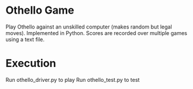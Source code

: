 # Othello Game
Play Othello against an unskilled computer (makes random but legal moves).  Implemented in Python.
Scores are recorded over multiple games using a text file.

# Execution
Run othello_driver.py to play
Run othello_test.py to test
